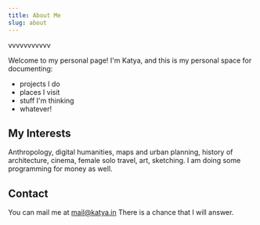 ```yaml
---
title: About Me
slug: about
---
```

vvvvvvvvvvv


Welcome to my personal page! 
I'm Katya, and this is my personal space for documenting: 
-  projects I do
-  places I visit
-  stuff I'm thinking 
-  whatever! 

## My Interests

Anthropology, digital humanities, maps and urban planning, history of architecture, cinema, female solo travel, art, sketching.
I am doing some programming for money as well. 

## Contact

You can mail me at mail@katya.in
There is a chance that I will answer.

